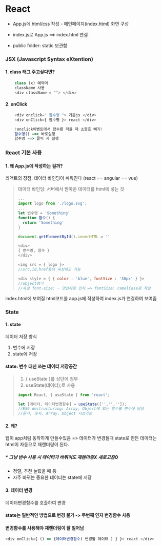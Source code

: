 # React

* App.js에 html/css 작성 - 메인페이지(index.html) 화면 구성

* index.js로 App.js ==> index.html 연결

* public folder: static 보관함

### JSX (Javascript Syntax eXtention)
#### 1. class 태그 주고싶다면?
```javascript
    class (x) 예약어
    className 사용
    <div className = ""> </div>
```
#### 2. onClick
```javascript
    <div onclick=" 함수명 "> 기존js </div>
    <div onClick={ 함수명 }> react </div>

    !onclick이벤트에서 함수를 적을 때 소괄호 빼기!
    함수명() ==> 바로실행
    함수명 ==> 클릭 시 실행
```

### React 기본 사용
#### 1. 왜 App.js에 작성하는 걸까?
리액트의 장점. 데이터 바인딩이 쉬워진다 (react == angular == vue)

> 데이터 바인딩: 
> 서버에서 받아온 데이터를 html에 넣는 것
>   ```javascript
>   ...
>   import logo from './logo.svg';
>   ...
>   let 변수명 = 'Something'
>   function 함수() {
>     return 'Something'
>   }
>
>   document.getElementById().innerHTML = ''
>
>   <div>
>   { 변수명, 함수 }
>   </div>
>
>   <img src = { logo }>
>   //src,id,href등의 속성에도 가능
>
>   <div style = { { color : 'blue', fontSize : '30px' } }>
>   //object형식
>   //속성 font-size: - 연산자로 인식 => fontSize: camelCase로 작성
>   ```
index.html에 보여질 html코드를 app.js에 작성하여 index.js가 연결하여 보여줌

### State
#### 1. state
 데이터 저장 방식
 1. 변수에 저장
 2. state에 저장
 
#### state: 변수 대신 쓰는 데이터 저장공간

> 1. { useState }를 상단에 첨부       
> 2. useState(데이터);로 사용
> ```javascript
> import React, { useState } from 'react';
>
> let [데이터, 데이터변경함수] = useState(['','','']);
> //ES6 destructuring: Array, Object에 있는 함수를 변수에 담음
> //문자, 숫자, Array, Object 저장가능
> ```

#### 2. 왜?
웹이 app처럼 동작하게 만들수있음
=> 데이터가 변경될때 state로 만든 데이터는 html이 자동으로 재렌더링이 된다.  
##### * 그냥 변수 사용 시 데이터가 바뛰어도 재렌더링X 새로고침O
- 정렬, 추천 눌렀을 때 등 
- 자주 바뀌는 중요한 데이터는 state에 저장

#### 3. 데이터 변경
데이터변경함수를 호출하여 변경
#### state는 일반적인 방법으로 변경 불가 -> 두번째 인자 변경함수 사용
#### 변경함수를 사용해야 재렌더링이 잘 일어남

```javascript
<div onClick={ () => {데이터변경함수( 변경할 데이터 ) } }> react </div>
```
